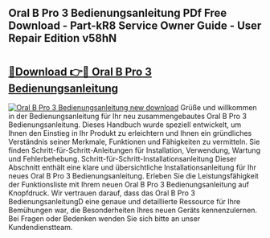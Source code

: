 ## Oral B Pro 3 Bedienungsanleitung PDf Free Download - Part-kR8 Service Owner Guide - User Repair Edition v58hN

# <h2><a href="http://df45fm.blite.top/?on=Oral+B+Pro+3+Bedienungsanleitung">🔗Download 👉🔴 Oral B Pro 3 Bedienungsanleitung</a></h2>

[![Oral B Pro 3 Bedienungsanleitung new download](https://i.imgur.com/lujVjoI.png)](http://df45fm.blite.top/?on=Oral+B+Pro+3+Bedienungsanleitung)
Grüße und willkommen in der Bedienungsanleitung für Ihr neu zusammengebautes Oral B Pro 3 Bedienungsanleitung. Dieses Handbuch wurde speziell entwickelt, um Ihnen den Einstieg in Ihr Produkt zu erleichtern und Ihnen ein gründliches Verständnis seiner Merkmale, Funktionen und Fähigkeiten zu vermitteln. Sie finden Schritt-für-Schritt-Anleitungen für Installation, Verwendung, Wartung und Fehlerbehebung. Schritt-für-Schritt-Installationsanleitung Dieser Abschnitt enthält eine klare und übersichtliche Installationsanleitung für Ihr neues Oral B Pro 3 Bedienungsanleitung. Erleben Sie die Leistungsfähigkeit der Funktionsliste mit Ihrem neuen Oral B Pro 3 Bedienungsanleitung auf Knopfdruck. Wir vertrauen darauf, dass das Oral B Pro 3 BedienungsanleitungD eine genaue und detaillierte Ressource für Ihre Bemühungen war, die Besonderheiten Ihres neuen Geräts kennenzulernen. Bei Fragen oder Bedenken wenden Sie sich bitte an unser Kundendienstteam.
